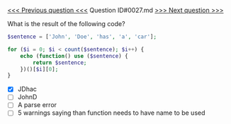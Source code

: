 [<<< Previous question <<<](0026.md)  Question ID#0027.md  [>>> Next question >>>](0028.md) 

What is the result of the following code?

```php
$sentence = ['John', 'Doe', 'has', 'a', 'car'];

for ($i = 0; $i < count($sentence); $i++) {
    echo (function() use ($sentence) {
        return $sentence;
    })()[$i][0];
}
```

- [x] JDhac
- [ ] JohnD
- [ ] A parse error
- [ ] 5 warnings saying than function needs to have name to be used
